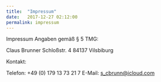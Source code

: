 ```yaml
---
title:  "Impressum"
date:   2017-12-27 02:12:00
permalink: impressum
---
```



Impressum
Angaben gemäß § 5 TMG:

Claus Brunner
Schloßstr. 4
84137 Vilsbiburg

Kontakt:

Telefon: +49 (0) 179 13 73 21 7
E-Mail: s_cbrunn@icloud.com







